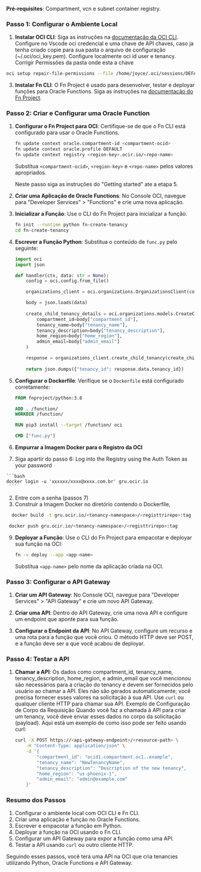 
 **Pré-requisites**: Compartment, vcn e subnet container registry.
 
### Passo 1: Configurar o Ambiente Local

1. **Instalar OCI CLI**:
   Siga as instruções na [documentação da OCI CLI](https://docs.oracle.com/en-us/iaas/Content/API/SDKDocs/cliinstall.htm).
   Configure no Vscode oci credencial e uma chave de API chaves, caso ja tenha criado copie para sua pasta  o arquivo de configuração (~/.oci/oci_key.pem).
   Configure localmente oci id user e tenancy.
   Corrigir Permissões da pasta onde esta a chave
   
```bash
oci setup repair-file-permissions --file /home/joyce/.oci/sessions/DEFAULT/oci_api_key
```

3. **Instalar Fn CLI**:
   O Fn Project é usado para desenvolver, testar e deployar funções para Oracle Functions.
   Siga as instruções na [documentação do Fn Project](https://github.com/fnproject/cli#install).

### Passo 2: Criar e Configurar uma Oracle Function

1. **Configurar o Fn Project para OCI**:
   Certifique-se de que o Fn CLI está configurado para usar o Oracle Functions.

   ```bash
   fn update context oracle.compartment-id <compartment-ocid>
   fn update context oracle.profile DEFAULT
   fn update context registry <region-key>.ocir.io/<repo-name>
   ```

   Substitua `<compartment-ocid>`, `<region-key>` e `<repo-name>` pelos valores apropriados.

   Neste passo siga as instruções do "Getting started" ate a etapa 5.

3. **Criar uma Aplicação de Oracle Functions**:
   No Console OCI, navegue para "Developer Services" > "Functions" e crie uma nova aplicação.

4. **Inicializar a Função**:
   Use o CLI do Fn Project para inicializar a função.

   ```bash
   fn init --runtime python fn-create-tenancy
   cd fn-create-tenancy
   ```

5. **Escrever a Função Python**:
   Substitua o conteúdo de `func.py` pelo seguinte:

   ```python
   import oci
   import json

   def handler(ctx, data: str = None):
       config = oci.config.from_file()

       organizations_client = oci.organizations.OrganizationsClient(config)

       body = json.loads(data)
       
       create_child_tenancy_details = oci.organizations.models.CreateChildTenancyDetails(
           compartment_id=body["compartment_id"],
           tenancy_name=body["tenancy_name"],
           tenancy_description=body["tenancy_description"],
           home_region=body["home_region"],
           admin_email=body["admin_email"]
       )

       response = organizations_client.create_child_tenancy(create_child_tenancy_details)
       
       return json.dumps({"tenancy_id": response.data.tenancy_id})
   ```

6. **Configurar o Dockerfile**:
   Verifique se o `Dockerfile` está configurado corretamente:

   ```dockerfile
   FROM fnproject/python:3.8

   ADD . /function/
   WORKDIR /function/

   RUN pip3 install --target /function/ oci

   CMD ["func.py"]
   ```

7. **Empurrar a Imagem Docker para o Registro da OCI**
  1. Siga apartir do passo 6:
   Log into the Registry using the Auth Token as your password
   
    ```bash
    docker login -u 'xxxxxx/xxxx@xxxx.com.br' gru.ocir.io
     ```
  2. Entre com a senha (passos 7)
  3. Construir a Imagem Docker no diretório contendo o Dockerfile,
     
  ```bash
    docker build -t gru.ocir.io/<tenancy-namespace>/<registtrirepo>:tag
  ```

   ```bash
    docker push gru.ocir.io/<tenancy-namespace>/<registtrirepo>:tag
  ```

9. **Deployar a Função**:
   Use o CLI do Fn Project para empacotar e deployar sua função na OCI:

   ```bash
   fn -v deploy --app <app-name>
   ```

   Substitua `<app-name>` pelo nome da aplicação criada na OCI.

### Passo 3: Configurar o API Gateway

1. **Criar um API Gateway**:
   No Console OCI, navegue para "Developer Services" > "API Gateway" e crie um novo API Gateway.

2. **Criar uma API**:
   Dentro do API Gateway, crie uma nova API e configure um endpoint que aponte para sua função.

3. **Configurar o Endpoint da API**:
   No API Gateway, configure um recurso e uma rota para a função que você criou. O método HTTP deve ser POST, e a função deve ser a que você acabou de deployar.

### Passo 4: Testar a API

1. **Chamar a API**:
   Os dados como compartment_id, tenancy_name, tenancy_description, home_region, e admin_email que você mencionou são necessários para a criação do tenancy e devem ser 
    fornecidos pelo usuário ao chamar a API. Eles não são gerados automaticamente; você precisa fornecer esses valores na solicitação à sua API.
   Use `curl` ou qualquer cliente HTTP para chamar sua API.
   Exemplo de Configuração de Corpo da Requisição
   Quando você faz a chamada à API para criar um tenancy, você deve enviar esses dados no corpo da solicitação (payload). Aqui está um exemplo de como isso pode ser feito 
    usando curl:

   ```bash
   curl -X POST https://<api-gateway-endpoint>/<resource-path> \
       -H "Content-Type: application/json" \
       -d '{
           "compartment_id": "ocid1.compartment.oc1..example",
           "tenancy_name": "NewTenancyName",
           "tenancy_description": "Description of the new tenancy",
           "home_region": "us-phoenix-1",
           "admin_email": "admin@example.com"
       }'
   ```

### Resumo dos Passos

1. Configurar o ambiente local com OCI CLI e Fn CLI.
2. Criar uma aplicação e função no Oracle Functions.
3. Escrever e empacotar a função em Python.
4. Deployar a função na OCI usando o Fn CLI.
5. Configurar um API Gateway para expor a função como uma API.
6. Testar a API usando `curl` ou outro cliente HTTP.

Seguindo esses passos, você terá uma API na OCI que cria tenancies utilizando Python, Oracle Functions e API Gateway.
